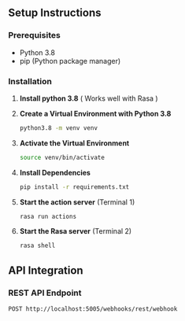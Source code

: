 
## Setup Instructions

### Prerequisites
- Python 3.8
- pip (Python package manager)

### Installation

1. **Install python 3.8** ( Works well with Rasa )
   
2. **Create a Virtual Environment with Python 3.8**
   ```bash
   python3.8 -m venv venv
   ```
3. **Activate the Virtual Environment**
   ```bash
   source venv/bin/activate
   ```
4. **Install Dependencies**
   ```bash
   pip install -r requirements.txt
   ```   
   
5. **Start the action server** (Terminal 1)
   ```bash
   rasa run actions
   ```

6. **Start the Rasa server** (Terminal 2)
   ```bash
   rasa shell
   ```

## API Integration

### REST API Endpoint
```
POST http://localhost:5005/webhooks/rest/webhook
```

